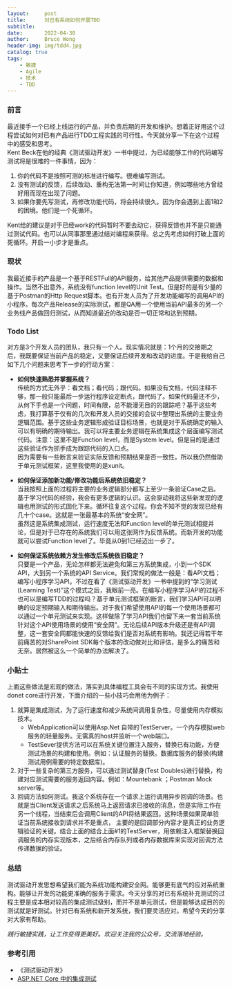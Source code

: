 ```yaml
---
layout:     post
title:      对已有系统如何开展TDD
subtitle:   
date:       2022-04-30
author:     Bruce Wong
header-img: img/tdd4.jpg
catalog: true
tags:
    - 敏捷
    - Agile
    - 技术
    - TDD
---
```

### 前言  
最近接手一个已经上线运行的产品，并负责后期的开发和维护。想着正好用这个过程尝试如何对已有产品进行TDD工程实践的可行性。今天就分享一下在这个过程中的感受和思考。  
Kent Beck在他的经典《测试驱动开发》一书中提过，为已经能够工作的代码编写测试将是很难的一件事情，因为：
1. 你的代码不是按照可测的标准进行编写。很难编写测试。  
2. 没有测试的反馈，后续改动、重构无法第一时间让你知道，例如哪些地方曾经好用而现在出现了问题。  
3. 如果你要先写测试，再修改功能代码，将会持续很久。因为你会遇到上面1和2的困境。他们是一个死循环。  

Kent给的建议是对于已经work的代码暂时不要去动它，获得反馈也并不是只能通过测试代码。也可以从同事那里通过结对编程来获得。总之先考虑如何打破上面的死循环。开启一小步才是重点。  
### 现状  
我最近接手的产品是一个基于RESTFull的API服务，给其他产品提供需要的数据和操作。当然不出意外，系统没有function level的Unit Test。但是好的是有少量的基于Postman的Http Request脚本。也有开发人员为了开发功能编写的调用API的小程序。每次产品Release的实际测试，都是QA用一个使用当前API最多的另一个业务线产品做回归测试，从而知道最近的改动是否一切正常和达到预期。  
### Todo List  
对方是3个开发人员的团队，我只有一个人。现实情况就是：1个月的交接期之后，我既要保证当前产品的稳定，又要保证后续开发和改动的进度。于是我给自己如下几个问题来思考下一步的行动方案：  
+ **如何快速熟悉并掌握系统？**  
传统的方式无外乎：看文档；看代码；跟代码。如果没有文档，代码注释不够，那一般只能最后一步运行程序设定断点，跟代码了。如果代码量还不少，从何下手也是一个问题，时间有限，总不能漫无目的的跟踪吧？基于这些考虑，我打算基于仅有的几次和开发人员的交接的会议中整理出系统的主要业务逻辑范围。基于这些业务逻辑形成验证目标场景，也就是对于系统确定的输入可以有明确的期待输出。我可以将主要业务逻辑在系统集成这个层面编写测试代码。注意：这里不是Function level，而是System level。但是目的是通过这些验证作为抓手成为跟踪代码的入口点。  
因为需要有一些断言来验证实际反馈和预期结果是否一致性。所以我仍然借助于单元测试框架，这里我使用的是xunit。  

+ **如何保证添加新功能/修改功能后系统依旧稳定？**  
当我按照上面的过程将主要的业务逻辑部分都写上至少一条验证Case之后。基于学习代码的经验，我会有更多逻辑的认识。这会驱动我将这些新发现的逻辑也用测试的形式固化下来。循环往复这个过程。你会不知不觉的发现已经有几十个case。这就是一张最基本的系统“安全网”。  
虽然这是系统集成测试，运行速度无法和Function level的单元测试相提并论，但是对于已存在的系统我们可以用这张网作为反馈系统。而新开发的功能就可以尝试Function level了。毕竟从0到1已经迈出一步了。  

+ **如何保证系统依赖方发生修改后系统依旧稳定？**  
只要是一个产品，无论怎样都无法避免和第三方系统集成，小到一个SDK API，大到另一个系统的API Service。我们常规的做法一般是：看API文档；编写小程序学习API。不过在看了《测试驱动开发》一书中提到的“学习测试(Learning Test)”这个模式之后，我眼前一亮。在编写小程序学习API的过程不也可以是编写TDD的过程吗？基于单元测试框架的断言，我们学习API可以明确的设定预期输入和期待输出。对于我们希望使用API的每一个使用场景都可以通过一个单元测试来实现。这样做除了学习API我们也留下来一套当前系统针对这个API使用场景的使用“安全网”。无论后续API版本升级还是有API调整，这一套安全网都能快速的反馈给我们是否对系统有影响。我还记得若干年前痛苦的对SharePoint SDK每个版本的改动做对比和评估，是多么的痛苦和无奈。居然被这么一个简单的办法解决了。    

### 小贴士  
上面这些做法是宏观的做法，落实到具体编程工具会有不同的实现方式。我使用donet core进行开发，下面介绍的一些小技巧会用他为例子：  
1. 就算是集成测试，为了运行速度和减少系统间调用复杂性，尽量使用内存模拟技术。  
    + WebApplication可以使用Asp.Net 自带的TestServer。一个内存模拟web服务的轻量服务。无需真的host并监听一个web端口。 
    + TestSever提供方法可以在系统关键位置注入服务，替换已有功能，方便测试场景的构建和使用。例如：认证服务的替换。数据库服务的替换(构建测试用例需要的特定数据库)。
2. 对于一些复杂的第三方服务，可以通过测试替身(Test Doubles)进行替换，构建对应测试需要的服务返回内容。例如：Mountebank ；Postman Mock server等。  
3. 回调方法如何测试。我这个系统存在一个请求上运行调用异步回调的场景。也就是当Client发送请求之后系统马上返回请求已接收的消息，但是实际工作在另一个线程，当结束后会调用Client的API将结果返回。这种场景如果简单验证当前系统接收到请求并不是重点， 主要的是回调部分内容才是真正的业务逻辑验证的关键。结合上面的结合上面#1的TestServer，用依赖注入框架替换回调服务的内存实现版本，之后结合内存队列或者内存数据库来实现对回调方法传递数据的验证。  

### 总结  
测试驱动开发思想希望我们能为系统功能构建安全网。能够更有底气的应对系统重构。能够让开发的功能更准确的服务于需求。今天分享的对已有系统补充测试的过程主要是成本相对较高的集成测试级别，而并不是单元测试，但是能够达成目的的测试就是好测试。针对已有系统和新开发系统，我们要灵活应对。希望今天的分享对大家有帮助。  

*践行敏捷实践，让工作变得更美好。欢迎关注我的公众号，交流落地经验。*  

### 参考引用  
- 《测试驱动开发》  
- [ASP.NET Core 中的集成测试](https://docs.microsoft.com/zh-cn/aspnet/core/test/integration-tests?view=aspnetcore-6.0#customize-the-client-with-withwebhostbuilder)
